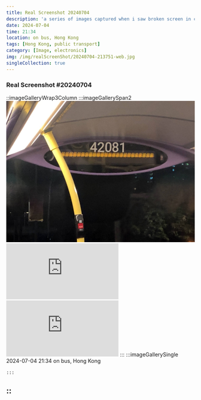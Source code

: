 ```yaml
---
title: Real Screenshot 20240704
description: 'a series of images captured when i saw broken screen in city'
date: 2024-07-04
time: 21:34
location: on bus, Hong Kong
tags: [Hong Kong, public transport]
category: [Image, electronics]
img: /img/realScreenShot/20240704-213751-web.jpg
singleCollection: true
---
```


### Real Screenshot #20240704

::imageGalleryWrap3Column
    :::imageGallerySpan2
     ![Alttext](/img/realScreenShot/20240704-213751-web.jpg)
    <iframe style="aspect-ratio: 16/9;" class="w-full " src="https://www.youtube.com/embed/Do2otgf9Dxc?si=13Uczr17mns5eR0J&amp;controls=0" title="YouTube video player" frameborder="0" allow="accelerometer; autoplay; clipboard-write; encrypted-media; gyroscope; picture-in-picture; web-share" allowfullscreen></iframe>  
    <iframe style="aspect-ratio: 16/9;" class="w-full " src="https://www.youtube.com/embed/6ZUrrtVgIg8?si=13Uczr17mns5eR0J&amp;controls=0" title="YouTube video player" frameborder="0" allow="accelerometer; autoplay; clipboard-write; encrypted-media; gyroscope; picture-in-picture; web-share" allowfullscreen></iframe>
    :::
    :::imageGallerySingle
    2024-07-04     21:34
    on bus, Hong Kong
     <!-- ![Alttext](/img/realScreenShot/20240408-212447-web.jpg) -->
    
    :::
::
---